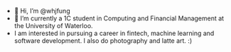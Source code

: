 - 👋 Hi, I’m @whjfung
- 👀 I’m currently a 1C student in Computing and Financial Management at the University of Waterloo. 
- I am interested in pursuing a career in fintech, machine learning and software development. I also do photography and latte art. :)
